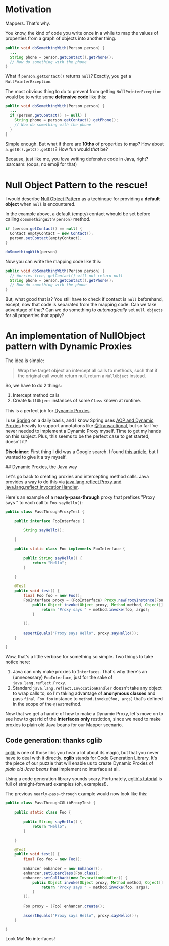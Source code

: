 # Motivation

Mappers. That's why.

You know, the kind of code you write once in a while to map the values of properties from a graph of objects into another thing.

```java
public void doSomethingWith(Person person) {
  ...
  String phone = person.getContact().getPhone();
  // Now do something with the phone
}
```

What if `person.getContact()` returns `null`? Exactly, you get a `NullPointerException`.

The most obvious thing to do to prevent from getting `NullPointerException` would be to write some **defensive code** like this:

```java
public void doSomethingWith(Person person) {
  ...
  if (person.getContact() != null) {
    String phone = person.getContact().getPhone();
    // Now do something with the phone
  }
}
```

Simple enough. But what if there are **10ths** of properties to map? How about `a.getB().getC().getD()`? How fun would _that_ be? 

Because, just like me, you _love_ writing defensive code in Java, right? :sarcasm: (oops, no emoji for that)

# Null Object Pattern to the rescue!

I would describe [Null Object Pattern](https://en.wikipedia.org/wiki/Null_Object_pattern#Java) as a techinque for providing a **default object** when `null` is encountered.

In the example above, a default (empty) contact whould be set before calling `doSomethingWith(person)` method.

```java
if (person.getContact() == null) {
  Contact emptyContact = new Contact();
  person.setContact(emptyContact);
}

doSomethingWith(person)
```

Now you can write the mapping code like this:

```java
public void doSomethingWith(Person person) {
  // Worries-free, getContact() will not return null
  String phone = person.getContact().getPhone();
  // Now do something with the phone
}
```

But, what good that is? You still have to check if contact is `null` beforehand, except, now that code is separated from the mapping code. Can we take advantage of that? Can we do something to _automagically_ set `null objects` for all properties that apply?

# An implementation of NullObject pattern with Dynamic Proxies

The idea is simple:

> Wrap the target object an intercept all calls to methods, such that if the original call would return null, return a `NullObject` instead.

So, we have to do 2 things:

1. Intercept method calls
2. Create `NullObject` instances of some `Class` known at runtime.
 
This is a perfect job for [Dynamic Proxies](https://docs.oracle.com/javase/8/docs/technotes/guides/reflection/proxy.html).

I use [Spring](http://spring.io/) on a daily basis, and I know Spring uses [AOP and Dynamic Proxies](http://docs.spring.io/spring/docs/current/spring-framework-reference/htmlsingle/#aop-introduction-proxies) heavily to support annotations like [@Transactional](http://docs.spring.io/spring/docs/current/spring-framework-reference/htmlsingle/#aop-introduction-proxies), but so far I've never needed to implement a Dynamic Proxy myself. Time to get my hands on this subject. Plus, this seems to be the perfect case to get started, doesn't it?

**Disclaimer**: First thing I did was a Google search. I found [this article](http://www.codeproject.com/Articles/33409/Implementing-the-Null-Object-Pattern-with-a-proxy), but I wanted to give it a try myself.

## Dynamic Proxies, the Java way

Let's go back to creating proxies and intercepting method calls. Java provides a way to do this via [java.lang.reflect.Proxy and java.lang.reflect.InvocationHandler](https://docs.oracle.com/javase/8/docs/api/java/lang/reflect/Proxy.html).

Here's an example of a **nearly-pass-through** proxy that prefixes "Proxy says " to each call to `Foo.sayHello()`:

```java
public class PassThroughProxyTest {
	
	public interface FooInterface {

		String sayHello();

	}
	
	public static class Foo implements FooInterface {
		
		public String sayHello() {
			return "Hello";
		}
		
	}

	@Test
	public void test() {
		final Foo foo = new Foo();
		FooInterface proxy = (FooInterface) Proxy.newProxyInstance(Foo.class.getClassLoader(), new Class<?>[] { FooInterface.class }, new InvocationHandler() {
			public Object invoke(Object proxy, Method method, Object[] args) throws Throwable {
				return "Proxy says " + method.invoke(foo, args);
			}
			
		});
		
		assertEquals("Proxy says Hello", proxy.sayHello());
	}

}
```

Wow, that's a little verbose for something so simple. Two things to take notice here:

1. Java can only make proxies to `Interfaces`. That's why there's an (unnecessary) `FooInterface`, just for the sake of `java.lang.reflect.Proxy`.
2. Standard `java.lang.reflect.InvocationHandler` doesn't take any object to wrap calls to, so I'm taking advantage of **anonymous classes** and pass `final Foo foo` instance to `method.invoke(foo, args)` that's defined in the scope of the `@Test`method.
 
Now that we get a handle of how to make a Dynamic Proxy, let's move on to see how to get rid of the **Interfaces only** restiction, since we need to make proxies to plain old Java beans for our Mapper scenario.

## Code generation: thanks cglib

[cglib](https://github.com/cglib/cglib) is one of those libs you hear a lot about its magic, but that you never have to deal with it directly. **cglib** stands for Code Generation Library. It's the piece of our puzzle that will enable us to create Dynamic Proxies of _plain old Java beans_ that implement no interface at all.

Using a code generation library sounds scary. Fortunately, [cglib's tutorial](https://github.com/cglib/cglib/wiki/Tutorial) is full of straight-forward examples (oh, examples!).

The previous `nearly-pass-through` example would now look like this:

```java
public class PassThroughCGLibProxyTest {
	
	public static class Foo {
		
		public String sayHello() {
			return "Hello";
		}
		
	}

	@Test
	public void test() {
		final Foo foo = new Foo();
		
		Enhancer enhancer = new Enhancer();
		enhancer.setSuperclass(Foo.class);
		enhancer.setCallback(new InvocationHandler() {
			public Object invoke(Object proxy, Method method, Object[] args) throws Throwable {
				return "Proxy says " + method.invoke(foo, args);
			}	
		});
		
		Foo proxy = (Foo) enhancer.create();
		
		assertEquals("Proxy says Hello", proxy.sayHello());
	}

}
```

Look Ma! No interfaces!
